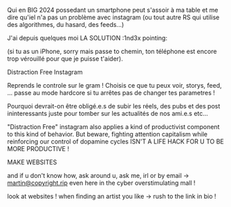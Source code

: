 Qui en BIG 2024 possedant un smartphone peut s'assoir à ma table et me dire qu'iel n'a pas un problème avec instagram (ou tout autre RS qui utilise des algorithmes, du hasard, des feeds...)


J'ai depuis quelques moi LA SOLUTION :1nd3x pointing:

(si tu as un iPhone, sorry mais passe to chemin, ton téléphone est encore trop vérouillé pour que je puisse t'aider).

Distraction Free Instagram

Reprends le controle sur le gram ! Choisis ce que tu peux voir, storys, feed, ... passe au mode hardcore si tu arrêtes pas de changer tes parametres !

Pourquoi devrait-on être obligé.e.s de subir les réels, des pubs et des post ininteressants juste pour tomber sur les actualités de nos ami.e.s etc...


"Distraction Free" instagram also applies a kind of productivist component to this kind of behavior. But beware, fighting attention capitalism while reinforcing our control of dopamine cycles ISN'T A LIFE HACK FOR U TO BE MORE PRODUCTIVE !


MAKE WEBSITES

and if u don't know how,
ask around u,
ask me, irl
or by email → martin@copyright.rip
even here in the cyber overstimulating mall !

look at websites !
when finding an artist you like → rush to the link in bio !

